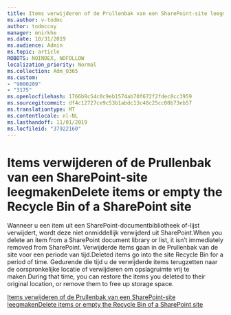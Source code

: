 ```yaml
---
title: Items verwijderen of de Prullenbak van een SharePoint-site leegmaken
ms.author: v-todmc
author: todmccoy
manager: mnirkhe
ms.date: 10/31/2019
ms.audience: Admin
ms.topic: article
ROBOTS: NOINDEX, NOFOLLOW
localization_priority: Normal
ms.collection: Adm_O365
ms.custom:
- "9000209"
- "3175"
ms.openlocfilehash: 1766b9c54c0c9eb1574ab70f672f2fdec8cc3959
ms.sourcegitcommit: df4c12727ce9c53b1abdc13c48c25cc00b73eb57
ms.translationtype: MT
ms.contentlocale: nl-NL
ms.lasthandoff: 11/01/2019
ms.locfileid: "37922160"
---
```

# <a name="delete-items-or-empty-the-recycle-bin-of-a-sharepoint-site"></a><span data-ttu-id="9360c-102">Items verwijderen of de Prullenbak van een SharePoint-site leegmaken</span><span class="sxs-lookup"><span data-stu-id="9360c-102">Delete items or empty the Recycle Bin of a SharePoint site</span></span> 

<span data-ttu-id="9360c-103">Wanneer u een item uit een SharePoint-documentbibliotheek of-lijst verwijdert, wordt deze niet onmiddellijk verwijderd uit SharePoint.</span><span class="sxs-lookup"><span data-stu-id="9360c-103">When you delete an item from a SharePoint document library or list, it isn’t immediately removed from SharePoint.</span></span> <span data-ttu-id="9360c-104">Verwijderde items gaan in de Prullenbak van de site voor een periode van tijd.</span><span class="sxs-lookup"><span data-stu-id="9360c-104">Deleted items go into the site Recycle Bin for a period of time.</span></span> <span data-ttu-id="9360c-105">Gedurende die tijd u de verwijderde items terugzetten naar de oorspronkelijke locatie of verwijderen om opslagruimte vrij te maken.</span><span class="sxs-lookup"><span data-stu-id="9360c-105">During that time, you can restore the items you deleted to their original location, or remove them to free up storage space.</span></span>

[<span data-ttu-id="9360c-106">Items verwijderen of de Prullenbak van een SharePoint-site leegmaken</span><span class="sxs-lookup"><span data-stu-id="9360c-106">Delete items or empty the Recycle Bin of a SharePoint site</span></span>](https://support.office.com/article/delete-items-or-empty-the-recycle-bin-of-a-sharepoint-site-2e713599-d13e-40d6-96dc-66f0a366f74e?ui=en-US&rs=en-US&ad=US#ID0EAADAAA=Online)